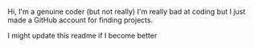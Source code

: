 Hi, I'm a genuine coder (but not really)
I'm really bad at coding but I just made a GitHub account for finding projects.

I might update this readme if I become better
